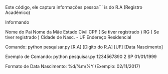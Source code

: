 Este código, ele captura informações pessoa```
is do R.A (Registro Acadêmico)

Informando 


 Nome do Pai
 Nome da Mãe
 Estado Civil
 CPF ( Se tiver registrado )
 RG ( Se tiver registrado )
 Cidade de Nasc. - UF
 Endereço Residencial



Comando: python pesquisar.py [R.A] [Digito do R.A] [UF] [Data Nascimento]

Exemplo de Comando:  python pesquisar.py 1234567890 2 SP 01/01/1999


Formato de Data Nascimento:  %d/%m/%Y (Exemplo: 02/11/2017) 